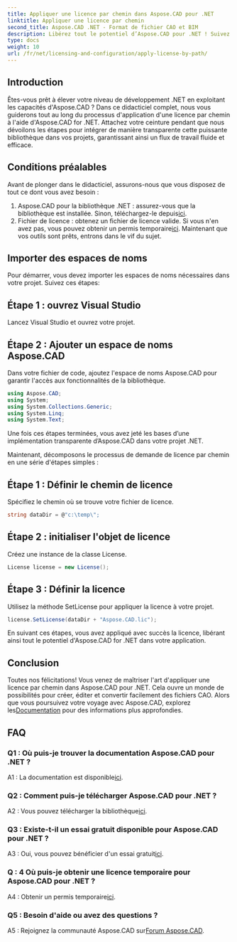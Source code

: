 ```yaml
---
title: Appliquer une licence par chemin dans Aspose.CAD pour .NET
linktitle: Appliquer une licence par chemin
second_title: Aspose.CAD .NET - Format de fichier CAO et BIM
description: Libérez tout le potentiel d’Aspose.CAD pour .NET ! Suivez notre guide étape par étape pour appliquer une licence en toute transparence. Améliorez votre jeu de manipulation de fichiers CAO dès maintenant !
type: docs
weight: 10
url: /fr/net/licensing-and-configuration/apply-license-by-path/
---
```

## Introduction

Êtes-vous prêt à élever votre niveau de développement .NET en exploitant les capacités d'Aspose.CAD ? Dans ce didacticiel complet, nous vous guiderons tout au long du processus d'application d'une licence par chemin à l'aide d'Aspose.CAD for .NET. Attachez votre ceinture pendant que nous dévoilons les étapes pour intégrer de manière transparente cette puissante bibliothèque dans vos projets, garantissant ainsi un flux de travail fluide et efficace.

## Conditions préalables

Avant de plonger dans le didacticiel, assurons-nous que vous disposez de tout ce dont vous avez besoin :
1.  Aspose.CAD pour la bibliothèque .NET : assurez-vous que la bibliothèque est installée. Sinon, téléchargez-le depuis[ici](https://releases.aspose.com/cad/net/).
2.  Fichier de licence : obtenez un fichier de licence valide. Si vous n'en avez pas, vous pouvez obtenir un permis temporaire[ici](https://purchase.aspose.com/temporary-license/).
Maintenant que vos outils sont prêts, entrons dans le vif du sujet.

## Importer des espaces de noms

Pour démarrer, vous devez importer les espaces de noms nécessaires dans votre projet. Suivez ces étapes:

## Étape 1 : ouvrez Visual Studio

Lancez Visual Studio et ouvrez votre projet.

## Étape 2 : Ajouter un espace de noms Aspose.CAD

Dans votre fichier de code, ajoutez l'espace de noms Aspose.CAD pour garantir l'accès aux fonctionnalités de la bibliothèque.
```csharp
using Aspose.CAD;
using System;
using System.Collections.Generic;
using System.Linq;
using System.Text;
```
Une fois ces étapes terminées, vous avez jeté les bases d’une implémentation transparente d’Aspose.CAD dans votre projet .NET.

Maintenant, décomposons le processus de demande de licence par chemin en une série d'étapes simples :

## Étape 1 : Définir le chemin de licence

Spécifiez le chemin où se trouve votre fichier de licence.
```csharp
string dataDir = @"c:\temp\";
```

## Étape 2 : initialiser l'objet de licence

Créez une instance de la classe License.
```csharp
License license = new License();
```

## Étape 3 : Définir la licence

Utilisez la méthode SetLicense pour appliquer la licence à votre projet.
```csharp
license.SetLicense(dataDir + "Aspose.CAD.lic");
```

En suivant ces étapes, vous avez appliqué avec succès la licence, libérant ainsi tout le potentiel d'Aspose.CAD for .NET dans votre application.

## Conclusion

Toutes nos félicitations! Vous venez de maîtriser l'art d'appliquer une licence par chemin dans Aspose.CAD pour .NET. Cela ouvre un monde de possibilités pour créer, éditer et convertir facilement des fichiers CAO. Alors que vous poursuivez votre voyage avec Aspose.CAD, explorez les[Documentation](https://reference.aspose.com/cad/net/) pour des informations plus approfondies.

## FAQ

### Q1 : Où puis-je trouver la documentation Aspose.CAD pour .NET ?

 A1 : La documentation est disponible[ici](https://reference.aspose.com/cad/net/).

### Q2 : Comment puis-je télécharger Aspose.CAD pour .NET ?

 A2 : Vous pouvez télécharger la bibliothèque[ici](https://releases.aspose.com/cad/net/).

### Q3 : Existe-t-il un essai gratuit disponible pour Aspose.CAD pour .NET ?

A3 : Oui, vous pouvez bénéficier d'un essai gratuit[ici](https://releases.aspose.com/).

### Q : 4 Où puis-je obtenir une licence temporaire pour Aspose.CAD pour .NET ?

 A4 : Obtenir un permis temporaire[ici](https://purchase.aspose.com/temporary-license/).

### Q5 : Besoin d'aide ou avez des questions ?

 A5 : Rejoignez la communauté Aspose.CAD sur[Forum Aspose.CAD](https://forum.aspose.com/c/cad/19).